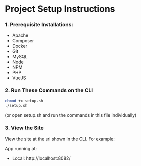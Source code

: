 # Project Setup Instructions

### 1. Prerequisite Installations:

- Apache
- Composer
- Docker
- Git
- MySQL
- Node
- NPM
- PHP
- VueJS

### 2. Run These Commands on the CLI

```bash
chmod +x setup.sh
./setup.sh
```

(or open setup.sh and run the commands in this file individually)

### 3. View the Site

View the site at the url shown in the CLI. For example:

App running at:

- Local: http://localhost:8082/
